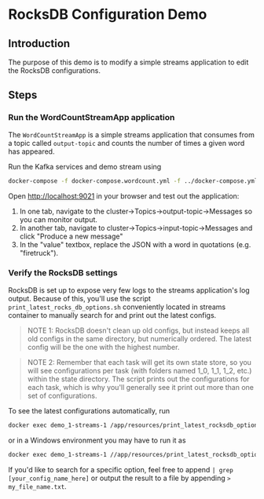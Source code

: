 # RocksDB Configuration Demo

## Introduction

The purpose of this demo is to modify a simple streams application to edit the RocksDB configurations.

## Steps

### Run the WordCountStreamApp application

The `WordCountStreamApp` is a simple streams application that consumes from a topic called `output-topic` and counts the number of times a given word has appeared.

Run the Kafka services and demo stream using
```bash
docker-compose -f docker-compose.wordcount.yml -f ../docker-compose.yml up -d
```

Open [http://localhost:9021](http://localhost:9021) in your browser and test out the application:
1. In one tab, navigate to the cluster->Topics->output-topic->Messages so you can monitor output.
2. In another tab, navigate to cluster->Topics->input-topic->Messages and click "Produce a new message"
3. In the "value" textbox, replace the JSON with a word in quotations (e.g. "firetruck").

### Verify the RocksDB settings

RocksDB is set up to expose very few logs to the streams application's log output.
Because of this, you'll use the script `print_latest_rocks_db_options.sh` conveniently located in streams container to manually search for and print out the latest configs.

> NOTE 1: RocksDB doesn't clean up old configs, but instead keeps all old configs in the same directory, but numerically ordered.
> The latest config will be the one with the highest number.

> NOTE 2: Remember that each task will get its own state store, so you will see configurations per task (with folders named 1_0, 1_1, 1_2, etc.) within the state directory.
> The script prints out the configurations for each task, which is why you'll generally see it print out more than one set of configurations.

To see the latest configurations automatically, run
```bash
docker exec demo_1-streams-1 /app/resources/print_latest_rocksdb_options.sh
```
or in a Windows environment you may have to run it as
```bash
docker exec demo_1-streams-1 //app/resources/print_latest_rocksdb_options.sh
```

If you'd like to search for a specific option, feel free to append `| grep [your_config_name_here]` or output the result to a file by appending `> my_file_name.txt`.

